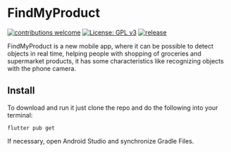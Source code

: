 # FindMyProduct

[![contributions welcome](https://img.shields.io/badge/contributions-welcome-brightgreen.svg?style=flat)](https://github.com/hugopinto1997/FindMyProduct_FrontEnd/blob/master/CONTRIBUTING.md) [![License: GPL v3](https://img.shields.io/badge/License-GPLv3-blue.svg)](https://www.gnu.org/licenses/gpl-3.0) [![release](https://img.shields.io/github/v/release/hugopinto1997/FindMyProduct_FrontEnd?style=flat&label=release&color=blueviolet&maxAge=2592000)]()


FindMyProduct is a new mobile app, where it can be possible to detect objects in real time, helping people with shopping of groceries and supermarket products, it has some characteristics like recognizing objects with the phone camera.


## Install

To download and run it just clone the repo and do the following into your terminal:

```
flutter pub get
```
If necessary, open Android Studio and synchronize Gradle Files.
